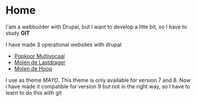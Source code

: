 # Home

I'am a webbuilder with Drupal, but I want to develop a litte bit, so I have to study **GIT** 

I have made 3 operational websites with drupal
- [Popkoor Multivocaal](https://multivocaal.nl)
- [Molen de Lastdrager](https://molendelastdrager.nl)
- [Molen de Hoop](https://dehoopwieringerwaard.nl)

I use as theme _MAYO_. This theme is only available for version 7 and 8. Now i have made it compatible for version 9 but not in the right way, so I have to learn to do this with git



